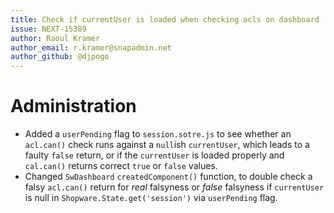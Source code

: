 ```yaml
---
title: Check if currentUser is loaded when checking acls on dashboard
issue: NEXT-15389
author: Raoul Kramer
author_email: r.kramer@snapadmin.net 
author_github: @djpogo
---
```

# Administration
* Added a `userPending` flag to `session.sotre.js` to see whether an `acl.can()` check runs against a `null`ish `currentUser`, which leads to a faulty `false` return, or if the `currentUser` is loaded properly and `cal.can()` returns correct `true` or `false` values.
* Changed `SwDashboard` `createdComponent()` function, to double check a falsy `acl.can()` return for _real_ falsyness or _false_ falsyness if `currentUser` is null in `Shopware.State.get('session')` via `userPending` flag.
